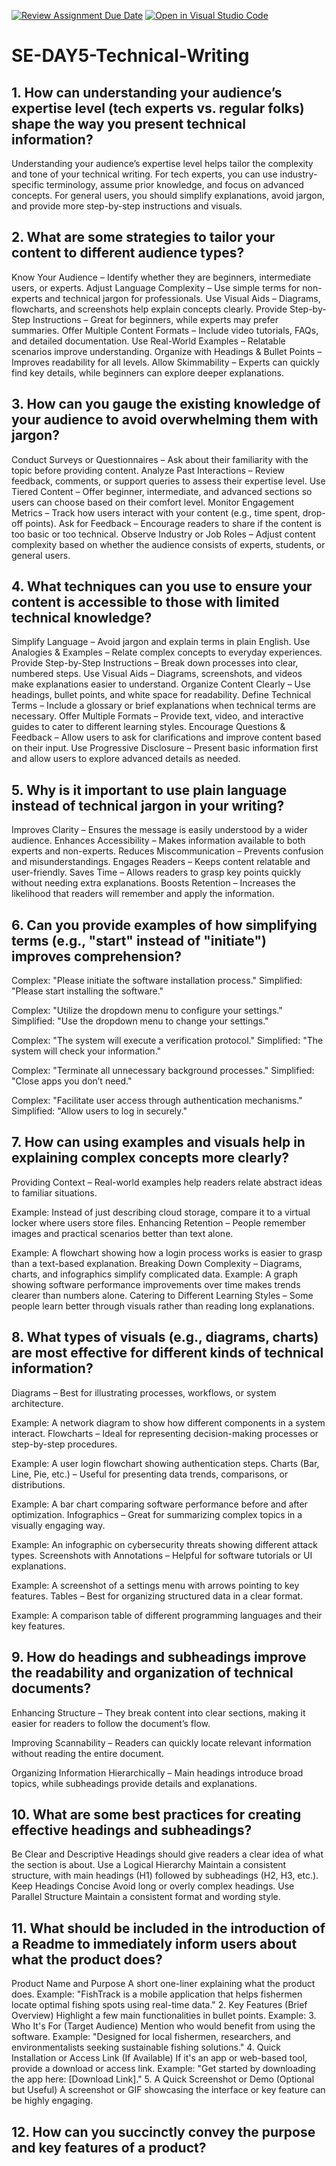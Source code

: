 [![Review Assignment Due Date](https://classroom.github.com/assets/deadline-readme-button-22041afd0340ce965d47ae6ef1cefeee28c7c493a6346c4f15d667ab976d596c.svg)](https://classroom.github.com/a/zsAR-pyY)
[![Open in Visual Studio Code](https://classroom.github.com/assets/open-in-vscode-2e0aaae1b6195c2367325f4f02e2d04e9abb55f0b24a779b69b11b9e10269abc.svg)](https://classroom.github.com/online_ide?assignment_repo_id=18496948&assignment_repo_type=AssignmentRepo)
# SE-DAY5-Technical-Writing
## 1. How can understanding your audience’s expertise level (tech experts vs. regular folks) shape the way you present technical information?
Understanding your audience’s expertise level helps tailor the complexity and tone of your technical writing.
For tech experts, you can use industry-specific terminology, assume prior knowledge, and focus on advanced concepts.
For general users, you should simplify explanations, avoid jargon, and provide more step-by-step instructions and visuals.
## 2. What are some strategies to tailor your content to different audience types?
Know Your Audience – Identify whether they are beginners, intermediate users, or experts.
Adjust Language Complexity – Use simple terms for non-experts and technical jargon for professionals.
Use Visual Aids – Diagrams, flowcharts, and screenshots help explain concepts clearly.
Provide Step-by-Step Instructions – Great for beginners, while experts may prefer summaries.
Offer Multiple Content Formats – Include video tutorials, FAQs, and detailed documentation.
Use Real-World Examples – Relatable scenarios improve understanding.
Organize with Headings & Bullet Points – Improves readability for all levels.
Allow Skimmability – Experts can quickly find key details, while beginners can explore deeper explanations.
## 3. How can you gauge the existing knowledge of your audience to avoid overwhelming them with jargon?
Conduct Surveys or Questionnaires – Ask about their familiarity with the topic before providing content.
Analyze Past Interactions – Review feedback, comments, or support queries to assess their expertise level.
Use Tiered Content – Offer beginner, intermediate, and advanced sections so users can choose based on their comfort level.
Monitor Engagement Metrics – Track how users interact with your content (e.g., time spent, drop-off points).
Ask for Feedback – Encourage readers to share if the content is too basic or too technical.
Observe Industry or Job Roles – Adjust content complexity based on whether the audience consists of experts, students, or general users.
## 4. What techniques can you use to ensure your content is accessible to those with limited technical knowledge?
Simplify Language – Avoid jargon and explain terms in plain English.
Use Analogies & Examples – Relate complex concepts to everyday experiences.
Provide Step-by-Step Instructions – Break down processes into clear, numbered steps.
Use Visual Aids – Diagrams, screenshots, and videos make explanations easier to understand.
Organize Content Clearly – Use headings, bullet points, and white space for readability.
Define Technical Terms – Include a glossary or brief explanations when technical terms are necessary.
Offer Multiple Formats – Provide text, video, and interactive guides to cater to different learning styles.
Encourage Questions & Feedback – Allow users to ask for clarifications and improve content based on their input.
Use Progressive Disclosure – Present basic information first and allow users to explore advanced details as needed.
## 5. Why is it important to use plain language instead of technical jargon in your writing?
Improves Clarity – Ensures the message is easily understood by a wider audience.
Enhances Accessibility – Makes information available to both experts and non-experts.
Reduces Miscommunication – Prevents confusion and misunderstandings.
Engages Readers – Keeps content relatable and user-friendly.
Saves Time – Allows readers to grasp key points quickly without needing extra explanations.
Boosts Retention – Increases the likelihood that readers will remember and apply the information.
## 6. Can you provide examples of how simplifying terms (e.g., "start" instead of "initiate") improves comprehension?
Complex: "Please initiate the software installation process."
Simplified: "Please start installing the software."

Complex: "Utilize the dropdown menu to configure your settings."
Simplified: "Use the dropdown menu to change your settings."

Complex: "The system will execute a verification protocol."
Simplified: "The system will check your information."

Complex: "Terminate all unnecessary background processes."
Simplified: "Close apps you don’t need."

Complex: "Facilitate user access through authentication mechanisms."
Simplified: "Allow users to log in securely."
## 7. How can using examples and visuals help in explaining complex concepts more clearly?
Providing Context – Real-world examples help readers relate abstract ideas to familiar situations.

Example: Instead of just describing cloud storage, compare it to a virtual locker where users store files.
Enhancing Retention – People remember images and practical scenarios better than text alone.

Example: A flowchart showing how a login process works is easier to grasp than a text-based explanation.
Breaking Down Complexity – Diagrams, charts, and infographics simplify complicated data.
Example: A graph showing software performance improvements over time makes trends clearer than numbers alone.
Catering to Different Learning Styles – Some people learn better through visuals rather than reading long explanations.
## 8. What types of visuals (e.g., diagrams, charts) are most effective for different kinds of technical information?
Diagrams – Best for illustrating processes, workflows, or system architecture.

Example: A network diagram to show how different components in a system interact.
Flowcharts – Ideal for representing decision-making processes or step-by-step procedures.

Example: A user login flowchart showing authentication steps.
Charts (Bar, Line, Pie, etc.) – Useful for presenting data trends, comparisons, or distributions.

Example: A bar chart comparing software performance before and after optimization.
Infographics – Great for summarizing complex topics in a visually engaging way.

Example: An infographic on cybersecurity threats showing different attack types.
Screenshots with Annotations – Helpful for software tutorials or UI explanations.

Example: A screenshot of a settings menu with arrows pointing to key features.
Tables – Best for organizing structured data in a clear format.

Example: A comparison table of different programming languages and their key features.
## 9. How do headings and subheadings improve the readability and organization of technical documents?
Enhancing Structure – They break content into clear sections, making it easier for readers to follow the document’s flow.

Improving Scannability – Readers can quickly locate relevant information without reading the entire document.

Organizing Information Hierarchically – Main headings introduce broad topics, while subheadings provide details and explanations.
## 10. What are some best practices for creating effective headings and subheadings?
Be Clear and Descriptive
Headings should give readers a clear idea of what the section is about.
Use a Logical Hierarchy
Maintain a consistent structure, with main headings (H1) followed by subheadings (H2, H3, etc.).
Keep Headings Concise
Avoid long or overly complex headings.
Use Parallel Structure
Maintain a consistent format and wording style.

## 11. What should be included in the introduction of a Readme to immediately inform users about what the product does?
 Product Name and Purpose
A short one-liner explaining what the product does.
Example:
"FishTrack is a mobile application that helps fishermen locate optimal fishing spots using real-time data."
2. Key Features (Brief Overview)
Highlight a few main functionalities in bullet points.
Example:
3. Who It's For (Target Audience)
Mention who would benefit from using the software.
Example:
"Designed for local fishermen, researchers, and environmentalists seeking sustainable fishing solutions."
4. Quick Installation or Access Link (If Available)
If it's an app or web-based tool, provide a download or access link.
Example:
"Get started by downloading the app here: [Download Link]."
5. A Quick Screenshot or Demo (Optional but Useful)
A screenshot or GIF showcasing the interface or key feature can be highly engaging.
## 12. How can you succinctly convey the purpose and key features of a product?
